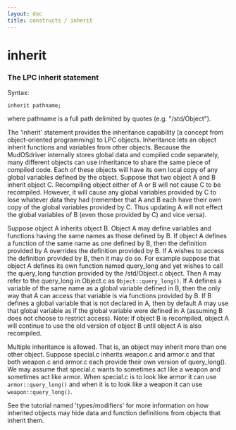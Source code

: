 ```yaml
---
layout: doc
title: constructs / inherit
---
```

# inherit

### The LPC inherit statement

Syntax:

    inherit pathname;

where pathname is a full path delimited by quotes (e.g. "/std/Object").

The 'inherit' statement provides the inheritance capability (a concept from
object-oriented programming) to LPC objects. Inheritance lets an object
inherit functions and variables from other objects. Because the MudOSdriver
internally stores global data and compiled code separately, many different
objects can use inheritance to share the same piece of compiled code. Each of
these objects will have its own local copy of any global variables defined
by the object. Suppose that two object A and B inherit object C. Recompiling
object either of A or B will not cause C to be recompiled. However, it will
cause any global variables provided by C to lose whatever data they had
(remember that A and B each have their own copy of the global variables
provided by C. Thus updating A will not effect the global variables of B
(even those provided by C) and vice versa).

Suppose object A inherits object B. Object A may define variables and functions
having the same names as those defined by B. If object A defines a function
of the same name as one defined by B, then the definition provided by A
overrides the definition provided by B. If A wishes to access the definition
provided by B, then it may do so. For example suppose that object A defines
its own function named query_long and yet wishes to call the query_long
function provided by the /std/Object.c object. Then A may refer to the
query_long in Object.c as `Object::query_long()`. If A defines a variable
of the same name as a global variable defined in B, then the only way that A
can access that variable is via functions provided by B. If B defines
a global variable that is not declared in A, then by default A may use that
global variable as if the global variable were defined in A (assuming B does
not choose to restrict access). Note: if object B is recompiled, object A
will continue to use the old version of object B until object A is also
recompiled.

Multiple inheritance is allowed. That is, an object may inherit more than
one other object. Suppose special.c inherits weapon.c and armor.c and that
both weapon.c and armor.c each provide their own version of query_long().
We may assume that special.c wants to sometimes act like a weapon and
sometimes act like armor. When special.c is to look like armor it
can use `armor::query_long()` and when it is to look like a weapon it
can use `weapon::query_long()`.

See the tutorial named 'types/modifiers' for more information on how
inherited objects may hide data and function definitions from objects that
inherit them.
